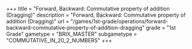 +++
title = "Forward, Backward: Commutative property of addition (Dragging)"
description = "Forward, Backward: Commutative property of addition (Dragging)"
url = "/games/1st-grade/operations/forward-backward-commutative-property-of-addition-dragging"
grade = "1st Grade"
gametype = "BRIX_MASTER"
subgametype = "COMMUTATIVE_IN_20_2_NUMBERS"
+++
